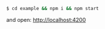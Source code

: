 ```sh
$ cd example && npm i && npm start
```

and open: [http://localhost:4200](http://localhost:4200)
